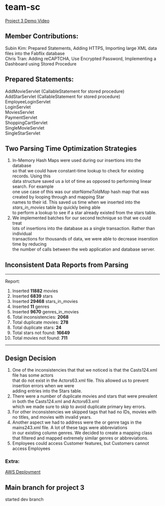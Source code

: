# team-sc
[Project 3 Demo Video](https://www.youtube.com/watch?v=RJ2cYUDdCDg)
## Member Contributions:
Subin Kim: Prepared Statements, Adding HTTPS, Importing large XML data files into the Fabflix database \
Chris Tran: Adding reCAPTCHA, Use Encrypted Password, Implementing a Dashboard using Stored Procedure 

## Prepared Statements:
AddMovieServlet (CallableStatement for stored procedure)<br>
AddStarServlet (CallableStatement for stored procedure)<br>
EmployeeLoginServlet<br>
LoginServlet<br>
MoviesServlet<br>
PaymentServlet<br>
ShoppingCartServlet<br>
SingleMovieServlet<br>
SingleStarServlet<br>

## Two Parsing Time Optimization Strategies
1. In-Memory Hash Maps were used during our insertions into the database<br>
so that we could have constant-time lookup to check for existing records. Using this<br>
data structure saved us a lot of time as opposed to performing linear search. For example<br>
one use case of this was our _starNameToIdMap_ hash map that was created by looping through and mapping Star<br>
names to their id. This saved us time when we inserted into the _stars_in_movies_ table by quickly being able<br>
to perform a lookup to see if a star already existed from the stars table.
2. We implemented batches for our second technique so that we could treat<br>
lots of insertions into the database as a single transaction. Rather than individual<br>
transactions for thousands of data, we were able to decrease inserstion time by reducing<br>
the number of calls between the web application and database server.

## Inconsistent Data Reports from Parsing
-------------------------------------------------------------------
Report:<br>
1. Inserted **11882** movies<br>
2. Inserted **6839** stars<br>
3. Inserted **29468** stars_in_movies<br>
4. Inserted **11** genres<br>
5. Inserted **9670** genres_in_movies<br>
6. Total inconsistencies: **2068**<br>
7. Total duplicate movies: **278**<br>
8. Total duplicate stars: **24**<br>
9. Total stars not found: **16649**<br>
10. Total movies not found: **711**<br>
-------------------------------------------------------------------
## Design Decision
1. One of the inconsistencies that that we noticed is that the Casts124.xml file has some actors<br>
that do not exist in the Actors63.xml file. This allowed us to prevent insertion errors when we were<br>
adding entries into the Stars table.
2. There were a number of duplicate movies and stars that were prevalent in both the Casts124.xml and Actors63.xml<br>
which we made sure to skip to avoid duplicate primary key errors.
3. For other inconsistencies we skipped tags that had no IDs, movies with no titles, and movies with invalid years.
4. Another aspect we had to address were the <cat> or genre tags in the mains243.xml file. A lot of these tags were abbreviations<br>
in our existing column genres. We decided to create a mapping class that filtered and mapped extremely similar genres or abbreviations.
5. Employees could access Customer features, but Customers cannot access Employees

### Extra:
[AWS Deployment](https://54.176.86.219:8443/cs122b-s24-team-sc/login-page.html)

## Main branch for project 3

started dev branch